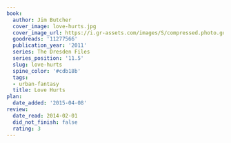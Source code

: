 ```yaml
---
book:
  author: Jim Butcher
  cover_image: love-hurts.jpg
  cover_image_url: https://i.gr-assets.com/images/S/compressed.photo.goodreads.com/books/1328333990l/11277566.jpg
  goodreads: '11277566'
  publication_year: '2011'
  series: The Dresden Files
  series_position: '11.5'
  slug: love-hurts
  spine_color: '#cdb18b'
  tags:
  - urban-fantasy
  title: Love Hurts
plan:
  date_added: '2015-04-08'
review:
  date_read: 2014-02-01
  did_not_finish: false
  rating: 3
---
```

